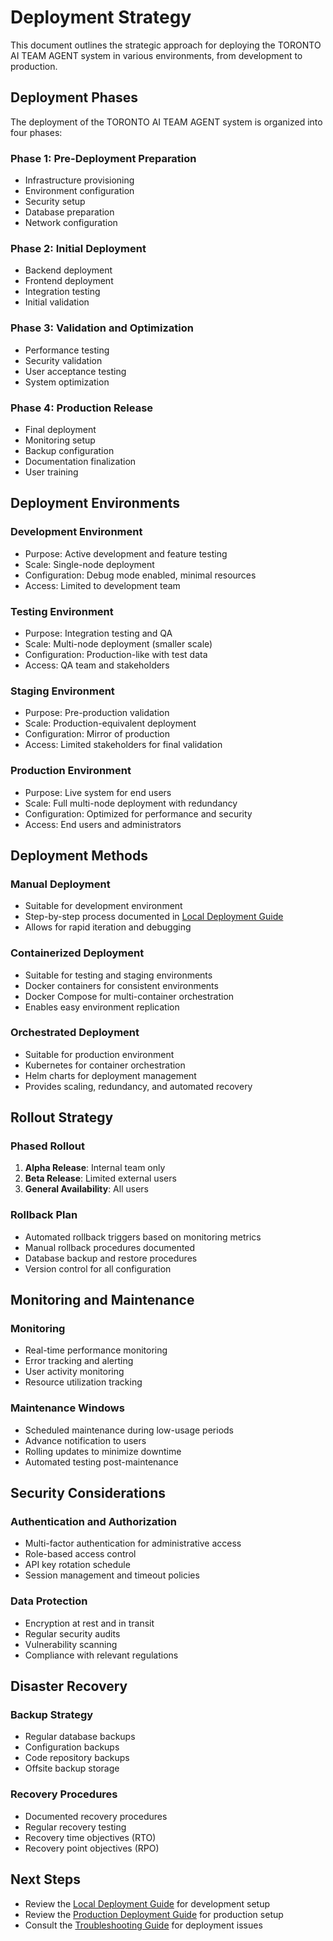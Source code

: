 # Deployment Strategy

This document outlines the strategic approach for deploying the TORONTO AI TEAM AGENT system in various environments, from development to production.

## Deployment Phases

The deployment of the TORONTO AI TEAM AGENT system is organized into four phases:

### Phase 1: Pre-Deployment Preparation
- Infrastructure provisioning
- Environment configuration
- Security setup
- Database preparation
- Network configuration

### Phase 2: Initial Deployment
- Backend deployment
- Frontend deployment
- Integration testing
- Initial validation

### Phase 3: Validation and Optimization
- Performance testing
- Security validation
- User acceptance testing
- System optimization

### Phase 4: Production Release
- Final deployment
- Monitoring setup
- Backup configuration
- Documentation finalization
- User training

## Deployment Environments

### Development Environment
- Purpose: Active development and feature testing
- Scale: Single-node deployment
- Configuration: Debug mode enabled, minimal resources
- Access: Limited to development team

### Testing Environment
- Purpose: Integration testing and QA
- Scale: Multi-node deployment (smaller scale)
- Configuration: Production-like with test data
- Access: QA team and stakeholders

### Staging Environment
- Purpose: Pre-production validation
- Scale: Production-equivalent deployment
- Configuration: Mirror of production
- Access: Limited stakeholders for final validation

### Production Environment
- Purpose: Live system for end users
- Scale: Full multi-node deployment with redundancy
- Configuration: Optimized for performance and security
- Access: End users and administrators

## Deployment Methods

### Manual Deployment
- Suitable for development environment
- Step-by-step process documented in [Local Deployment Guide](./local-deployment.md)
- Allows for rapid iteration and debugging

### Containerized Deployment
- Suitable for testing and staging environments
- Docker containers for consistent environments
- Docker Compose for multi-container orchestration
- Enables easy environment replication

### Orchestrated Deployment
- Suitable for production environment
- Kubernetes for container orchestration
- Helm charts for deployment management
- Provides scaling, redundancy, and automated recovery

## Rollout Strategy

### Phased Rollout
1. **Alpha Release**: Internal team only
2. **Beta Release**: Limited external users
3. **General Availability**: All users

### Rollback Plan
- Automated rollback triggers based on monitoring metrics
- Manual rollback procedures documented
- Database backup and restore procedures
- Version control for all configuration

## Monitoring and Maintenance

### Monitoring
- Real-time performance monitoring
- Error tracking and alerting
- User activity monitoring
- Resource utilization tracking

### Maintenance Windows
- Scheduled maintenance during low-usage periods
- Advance notification to users
- Rolling updates to minimize downtime
- Automated testing post-maintenance

## Security Considerations

### Authentication and Authorization
- Multi-factor authentication for administrative access
- Role-based access control
- API key rotation schedule
- Session management and timeout policies

### Data Protection
- Encryption at rest and in transit
- Regular security audits
- Vulnerability scanning
- Compliance with relevant regulations

## Disaster Recovery

### Backup Strategy
- Regular database backups
- Configuration backups
- Code repository backups
- Offsite backup storage

### Recovery Procedures
- Documented recovery procedures
- Regular recovery testing
- Recovery time objectives (RTO)
- Recovery point objectives (RPO)

## Next Steps

- Review the [Local Deployment Guide](./local-deployment.md) for development setup
- Review the [Production Deployment Guide](./production-deployment.md) for production setup
- Consult the [Troubleshooting Guide](../troubleshooting/common-issues.md) for deployment issues
